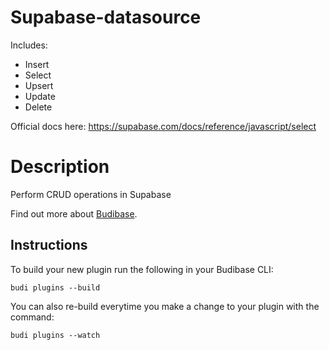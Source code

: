 # Supabase-datasource
Includes:
 - Insert
 - Select
 - Upsert
 - Update
 - Delete
 
Official docs here: https://supabase.com/docs/reference/javascript/select

# Description
Perform CRUD operations in Supabase

Find out more about [Budibase](https://github.com/Budibase/budibase).

## Instructions

To build your new  plugin run the following in your Budibase CLI:
```
budi plugins --build
```

You can also re-build everytime you make a change to your plugin with the command:
```
budi plugins --watch
```

